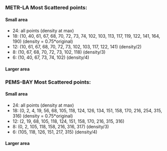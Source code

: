 ### METR-LA Most Scattered points:

#### Small area
- 24: all points (density at max)
- 18: (10, 40, 61, 67, 68, 70, 72, 73, 74, 102, 103, 113, 117, 119, 122, 141, 164, 190) (density = 0.75*original)
- 12: (10, 61, 67, 68, 70, 72, 73, 102, 103, 117, 122, 141) (density/2)
- 8: (10, 67, 68, 70, 72, 73, 102, 118) (density/3)
- 6: (10, 40, 67, 73, 74, 102) (density/4)

#### Larger area

### PEMS-BAY Most Scattered points:
#### Small area
- 24: all points (density at max)
- 18: (0, 2, 4, 19, 56, 68, 105, 118, 124, 126, 134, 151, 158, 170, 216, 254, 315, 316) (density = 0.75*original)
- 12: (2, 19, 68, 105, 118, 124, 151, 158, 170, 216, 315, 316)
- 8: (0, 2, 105, 118, 158, 216, 316, 317) (density/3)
- 6: (105, 118, 126, 151, 217, 315) (density/4)

#### Larger area